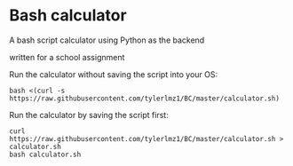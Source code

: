# Bash calculator

A bash script calculator using Python as the backend

written for a school assignment

Run the calculator without saving the script into your OS:
```
bash <(curl -s https://raw.githubusercontent.com/tylerlmz1/BC/master/calculator.sh)
```

Run the calculator by saving the script first:
```
curl https://raw.githubusercontent.com/tylerlmz1/BC/master/calculator.sh > calculator.sh
bash calculator.sh
```
